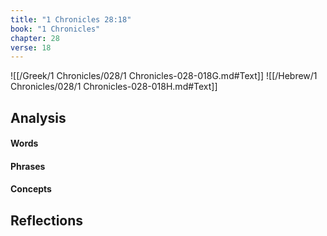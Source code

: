 ```yaml
---
title: "1 Chronicles 28:18"
book: "1 Chronicles"
chapter: 28
verse: 18
---
```

![[/Greek/1 Chronicles/028/1 Chronicles-028-018G.md#Text]]
![[/Hebrew/1 Chronicles/028/1 Chronicles-028-018H.md#Text]]

## Analysis

#### Words

#### Phrases

#### Concepts

## Reflections
